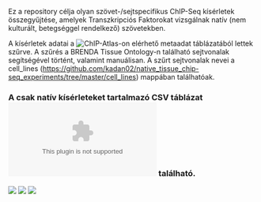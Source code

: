 Ez a repository célja olyan szövet-/sejtspecifikus ChIP-Seq kísérletek összegyűjtése, amelyek Transzkripciós Faktorokat vizsgálnak natív (nem kulturált, betegséggel rendelkező) szövetekben.

A kísérletek adatai a ![ChIP-Atlas-on elérhető metaadat](https://chip-atlas.dbcls.jp/data/metadata/experimentList.tab) táblázatából lettek szűrve. A szűrés a BRENDA Tissue Ontology-n található sejtvonalak segítségével történt, valamint manuálisan. A szűrt sejtvonalak nevei a cell_lines (https://github.com/kadan02/native_tissue_chip-seq_experiments/tree/master/cell_lines) mappában találhatóak. 

### A csak natív kísérleteket tartalmazó CSV táblázat ![itt](https://github.com/kadan02/native_tissue_chip-seq_experiments/blob/master/chip_atlas/native_chip_atlas_experiments.csv) található.

![]((https://github.com/kadan02/native_tissue_chip-seq_experiments/blob/master/chip_atlas/figures/figure_tf.png))
![](https://github.com/kadan02/native_tissue_chip-seq_experiments/blob/master/chip_atlas/figures/figure_cell_type_class.png)
![](https://github.com/kadan02/native_tissue_chip-seq_experiments/blob/master/chip_atlas/figures/figure_cell_type.png)

